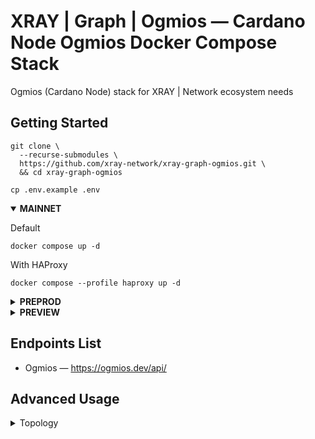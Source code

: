 # XRAY | Graph | Ogmios — Cardano Node Ogmios Docker Compose Stack

Ogmios (Cardano Node) stack for XRAY | Network ecosystem needs

## Getting Started
``` console
git clone \
  --recurse-submodules \
  https://github.com/xray-network/xray-graph-ogmios.git \
  && cd xray-graph-ogmios
```

``` console
cp .env.example .env
```

<details open>
  <summary><b>MAINNET</b></summary>

Default

``` console
docker compose up -d
```

With HAProxy

``` console
docker compose --profile haproxy up -d
```

</details>
  
<details>
  <summary><b>PREPROD</b></summary>

Default

``` console
NETWORK=preprod docker compose up -d
```

With HAProxy

``` console
NETWORK=preprod docker compose --profile haproxy up -d
```

Advanced usage (ports mapping, containers name change)

``` console
NETWORK=preprod \
CARDANO_NODE_PORT=3001 \
OGMIOS_PORT=1338 \
docker compose -p preprod up -d
```

</details>
  
<details>
  <summary><b>PREVIEW</b></summary>

Default

``` console
NETWORK=preview docker compose up -d
```

With HAProxy

``` console
NETWORK=preview docker compose --profile haproxy up -d
```

Advanced usage (ports mapping, containers name change)

``` console
NETWORK=preview \
CARDANO_NODE_PORT=3002 \
OGMIOS_PORT=1339 \
docker compose -p preview up -d
```

</details>

## Endpoints List

* Ogmios — https://ogmios.dev/api/

## Advanced Usage
<details>
  <summary>Topology</summary>

If you need to specify which connections the Cardano Node should establish (useful if you are using node as a relay) - edit the [topology.json](https://github.com/xray-network/xray-graph-ogmios/blob/main/topology.json) file before run the `docker compose up` command.

</details>
